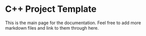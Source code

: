 # C++ Project Template

This is the main page for the documentation. Feel free to add more markdown files and link to them through here.

